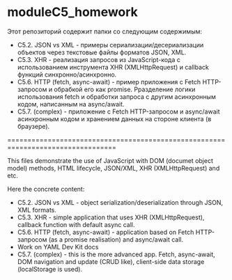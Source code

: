 # moduleC5_homework
Этот репозиторий содержит папки со следующим содержимым:
* C5.2. JSON vs XML - примеры сериализации/десериализации объектов через текстовые файлы форматов JSON, XML. 
* С5.3. XHR - реализация запросов из JavaScript-кода с использованием инструмента XHR (XMLHttpRequest) и callback функций синхронно/асинхронно.
* C5.6. HTTP (fetch, async-await) - пример приложения с Fetch HTTP-запросом и обрабкой его как promise. Рразделение логики использования fetch и обработки запроса с другим                асинхронным кодом, написанным на async/await. 
* C5.7. (complex) - приложение с Fetch HTTP-запросом и async/await асинхронным кодом и хранением данных на стороне клиента (в браузере).


=================================================================================

This files demonstrate the use of JavaScript with DOM (documet object model) methods, HTML lifecycle, JSON/XML, XHR (XMLHttpRequest) and etc.

Here the concrete content:

* C5.2. JSON vs XML - object serialization/deserialization through JSON, XML formats.
* С5.3. XHR - simple application that uses XHR (XMLHttpRequest), callback function with default async call.
* C5.6. HTTP (fetch, async-await) - application based on Fetch HTTP-запросом (as a promise realisation) and async/await call.
* Work on YAML Dev Kit docs
* C5.7. (complex) - this is the more advanced app. Fetch, async-await, DOM navigation and update (CRUD like), client-side data storage (localStorage is used).
